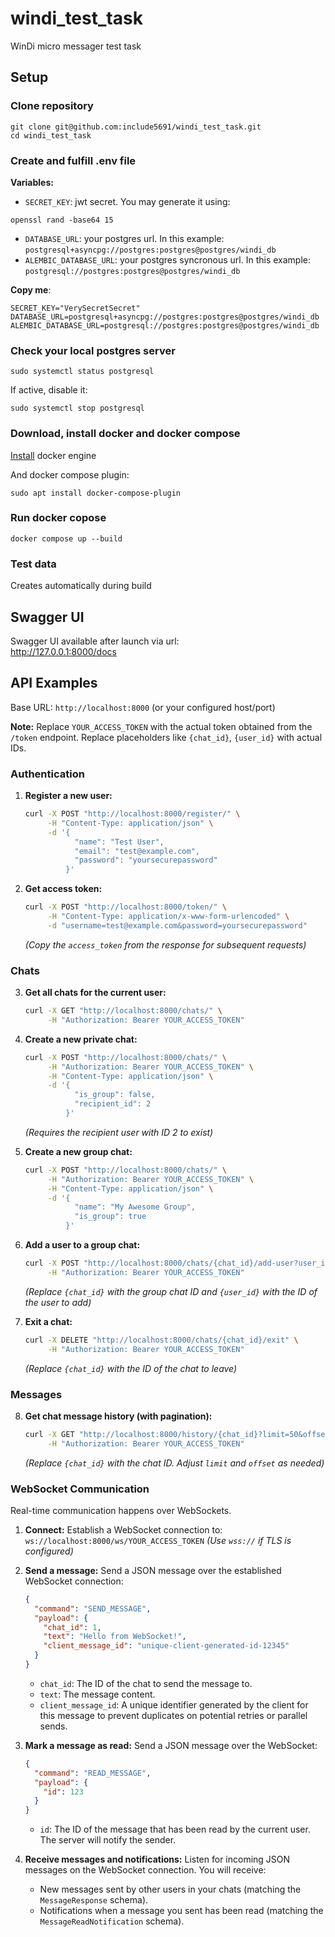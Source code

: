 # windi_test_task
WinDi micro messager test task


## Setup

### Clone repository
```shell
git clone git@github.com:include5691/windi_test_task.git
cd windi_test_task
```

### Create and fulfill .env file

**Variables:**
- `SECRET_KEY`: jwt secret. You may generate it using:
```shell
openssl rand -base64 15
```
- `DATABASE_URL`: your postgres url. In this example: `postgresql+asyncpg://postgres:postgres@postgres/windi_db`
- `ALEMBIC_DATABASE_URL`: your postgres syncronous url. In this example: `postgresql://postgres:postgres@postgres/windi_db`

**Copy me**:
```
SECRET_KEY="VerySecretSecret"
DATABASE_URL=postgresql+asyncpg://postgres:postgres@postgres/windi_db
ALEMBIC_DATABASE_URL=postgresql://postgres:postgres@postgres/windi_db
```

### Check your local postgres server
```shell
sudo systemctl status postgresql
```
If active, disable it:
```shell
sudo systemctl stop postgresql
```

### Download, install docker and docker compose
[Install](https://docs.docker.com/engine/install/) docker engine

And docker compose plugin:
```shell
sudo apt install docker-compose-plugin
```

### Run docker copose
```shell
docker compose up --build
```

### Test data
Creates automatically during build

## Swagger UI
Swagger UI available after launch via url:  
http://127.0.0.1:8000/docs  



## API Examples

Base URL: `http://localhost:8000` (or your configured host/port)

**Note:** Replace `YOUR_ACCESS_TOKEN` with the actual token obtained from the `/token` endpoint. Replace placeholders like `{chat_id}`, `{user_id}` with actual IDs.

### Authentication

1.  **Register a new user:**
    ```bash
    curl -X POST "http://localhost:8000/register/" \
         -H "Content-Type: application/json" \
         -d '{
               "name": "Test User",
               "email": "test@example.com",
               "password": "yoursecurepassword"
             }'
    ```

2.  **Get access token:**
    ```bash
    curl -X POST "http://localhost:8000/token/" \
         -H "Content-Type: application/x-www-form-urlencoded" \
         -d "username=test@example.com&password=yoursecurepassword"
    ```
    *(Copy the `access_token` from the response for subsequent requests)*

### Chats

3.  **Get all chats for the current user:**
    ```bash
    curl -X GET "http://localhost:8000/chats/" \
         -H "Authorization: Bearer YOUR_ACCESS_TOKEN"
    ```

4.  **Create a new private chat:**
    ```bash
    curl -X POST "http://localhost:8000/chats/" \
         -H "Authorization: Bearer YOUR_ACCESS_TOKEN" \
         -H "Content-Type: application/json" \
         -d '{
               "is_group": false,
               "recipient_id": 2
             }'
    ```
    *(Requires the recipient user with ID 2 to exist)*

5.  **Create a new group chat:**
    ```bash
    curl -X POST "http://localhost:8000/chats/" \
         -H "Authorization: Bearer YOUR_ACCESS_TOKEN" \
         -H "Content-Type: application/json" \
         -d '{
               "name": "My Awesome Group",
               "is_group": true
             }'
    ```

6.  **Add a user to a group chat:**
    ```bash
    curl -X POST "http://localhost:8000/chats/{chat_id}/add-user?user_id={user_id}" \
         -H "Authorization: Bearer YOUR_ACCESS_TOKEN"
    ```
    *(Replace `{chat_id}` with the group chat ID and `{user_id}` with the ID of the user to add)*

7.  **Exit a chat:**
    ```bash
    curl -X DELETE "http://localhost:8000/chats/{chat_id}/exit" \
         -H "Authorization: Bearer YOUR_ACCESS_TOKEN"
    ```
    *(Replace `{chat_id}` with the ID of the chat to leave)*

### Messages

8.  **Get chat message history (with pagination):**
    ```bash
    curl -X GET "http://localhost:8000/history/{chat_id}?limit=50&offset=0" \
         -H "Authorization: Bearer YOUR_ACCESS_TOKEN"
    ```
    *(Replace `{chat_id}` with the chat ID. Adjust `limit` and `offset` as needed)*

### WebSocket Communication

Real-time communication happens over WebSockets.

1.  **Connect:**
    Establish a WebSocket connection to:
    `ws://localhost:8000/ws/YOUR_ACCESS_TOKEN`
    *(Use `wss://` if TLS is configured)*

2.  **Send a message:**
    Send a JSON message over the established WebSocket connection:
    ```json
    {
      "command": "SEND_MESSAGE",
      "payload": {
        "chat_id": 1,
        "text": "Hello from WebSocket!",
        "client_message_id": "unique-client-generated-id-12345"
      }
    }
    ```
    *   `chat_id`: The ID of the chat to send the message to.
    *   `text`: The message content.
    *   `client_message_id`: A unique identifier generated by the client for this message to prevent duplicates on potential retries or parallel sends.

3.  **Mark a message as read:**
    Send a JSON message over the WebSocket:
    ```json
    {
      "command": "READ_MESSAGE",
      "payload": {
        "id": 123
      }
    }
    ```
    *   `id`: The ID of the message that has been read by the current user. The server will notify the sender.

4.  **Receive messages and notifications:**
    Listen for incoming JSON messages on the WebSocket connection. You will receive:
    *   New messages sent by other users in your chats (matching the `MessageResponse` schema).
    *   Notifications when a message you sent has been read (matching the `MessageReadNotification` schema).